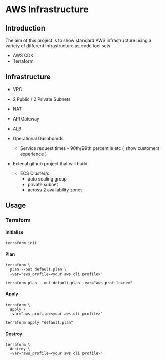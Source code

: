 # AWS Infrastructure

## Introduction
The aim of this project is to show standard AWS infrastructure using a variety of different infrastructure as code tool sets

* AWS CDK
* Terraform

## Infrastructure

* VPC
* 2 Public / 2 Private Subnets
* NAT
* API Gateway
* ALB

* Operational Dashboards
  * Service request times - 90th/99th percentile etc ( show customers experience )

 * Extenal github project that will build
   * ECS Cluster/s
     * auto scaling group
     * private subnet
     * across 2 availability zones

## Usage

### Terraform

#### Initialise
```
terraform init
```

#### Plan

```
terraform \
  plan --out default.plan \
  -var="aws_profile=<your aws cli profile>"

terraform plan --out default.plan -var="aws_profile=dev"
```

#### Apply

```
terraform \
  apply \
  -var="aws_profile=<your aws cli profile>"
  
terraform apply "default.plan"
```

#### Destroy

```
terraform \
  destroy \
  -var="aws_profile=<your aws cli profile>"
  
```